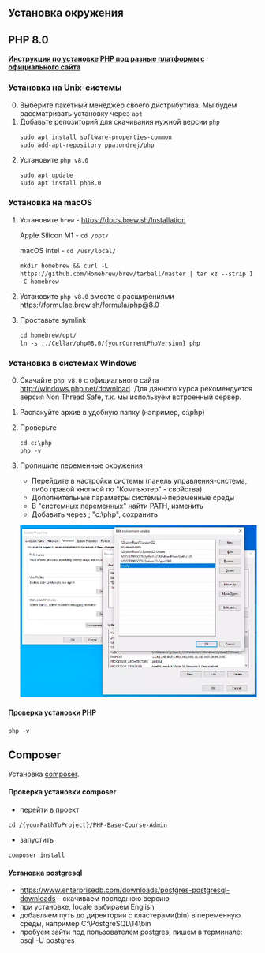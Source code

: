 ## Установка окружения


## PHP 8.0
**[Инструкция по установке PHP под разные платформы с официального сайта](https://www.php.net/manual/ru/install.php)**

### Установка на Unix-системы
0. Выберите пакетный менеджер своего дистрибутива. Мы будем рассматривать установку через `apt`
0. Добавьте репозиторий для скачивания нужной версии `php`
    ```
    sudo apt install software-properties-common
    sudo add-apt-repository ppa:ondrej/php
    ```
0. Установите `php v8.0`
    ```
    sudo apt update
    sudo apt install php8.0
    ```

### Установка на macOS
1. Установите `brew` - https://docs.brew.sh/Installation

    Apple Silicon M1 - `cd /opt/`

    macOS Intel - `cd /usr/local/` 

   ```
   mkdir homebrew && curl -L https://github.com/Homebrew/brew/tarball/master | tar xz --strip 1 -C homebrew
   ```

0. Установите `php v8.0` вместе с расширениями https://formulae.brew.sh/formula/php@8.0
0. Проставьте symlink 
   ```
   cd homebrew/opt/
   ln -s ../Cellar/php@8.0/{yourCurrentPhpVersion} php
   ```

### Установка в системах Windows

0. Скачайте `php v8.0` с официального сайта http://windows.php.net/download. Для данного курса рекомендуется версия Non Thread Safe, т.к. мы используем встроенный сервер.
0. Распакуйте архив в удобную папку (например, c:\php)
0. Проверьте
    ```
    cd c:\php
    php -v
    ```
0. Пропишите переменные окружения
   - Перейдите в настройки системы (панель управления-система, либо правой кнопкой по "Компьютер" - свойства)
   - Дополнительные параметры системы->переменные среды
   - В "системных переменных" найти PATH, изменить
   - Добавить через ; "c:\php", сохранить

   ![Пропишите переменную окружения php](assets/php_path_win.png)

#### Проверка установки PHP
```php -v```


## Composer

Установка [composer](https://getcomposer.org/download/).

#### Проверка установки composer

- перейти в проект
```
cd /{yourPathToProject}/PHP-Base-Course-Admin
```
- запустить
```
composer install
```
#### Установка postgresql

- https://www.enterprisedb.com/downloads/postgres-postgresql-downloads - скачиваем последнюю версию
- при установке, locale выбираем English
- добавляем путь до директории с кластерами(bin) в переменную среды, например C:\PostgreSQL\14\bin
- пробуем зайти под пользователем postgres, пишем в терминале: psql -U postgres 
